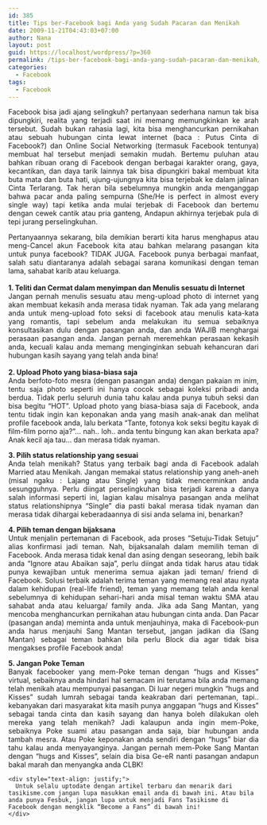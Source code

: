```yaml
---
id: 385
title: Tips ber-Facebook bagi Anda yang Sudah Pacaran dan Menikah
date: 2009-11-21T04:43:03+07:00
author: Nana
layout: post
guid: https://localhost/wordpress/?p=360
permalink: /tips-ber-facebook-bagi-anda-yang-sudah-pacaran-dan-menikah/
categories:
  - Facebook
tags:
  - Facebook
---
```

<div style="text-align: justify;">
  <p>
    Facebook bisa jadi ajang selingkuh? pertanyaan sederhana namun tak bisa dipungkiri, realita yang terjadi saat ini memang memungkinkan ke arah tersebut. Sudah bukan rahasia lagi, kita bisa menghancurkan pernikahan atau sebuah hubungan cinta lewat internet (baca : Putus Cinta di Facebook?) dan Online Social Networking (termasuk Facebook tentunya) membuat hal tersebut menjadi semakin mudah. Bertemu puluhan atau bahkan ribuan orang di Facebook dengan berbagai karakter orang, gaya, kecantikan, dan daya tarik lainnya tak bisa dipungkiri bakal membuat kita buta mata dan buta hati, ujung-ujungnya kita bisa terjebak ke dalam jalinan Cinta Terlarang. Tak heran bila sebelumnya mungkin anda menganggap bahwa pacar anda paling sempurna (She/He is perfect in almost every single way) tapi ketika anda mulai terjebak di Facebook dan bertemu dengan cewek cantik atau pria ganteng, Andapun akhirnya terjebak pula di tepi jurang perselingkuhan.
  </p>
  
  <p>
    Pertanyaannya sekarang, bila demikian berarti kita harus menghapus atau meng-Cancel akun Facebook kita atau bahkan melarang pasangan kita untuk punya facebook? TIDAK JUGA. Facebook punya berbagai manfaat, salah satu diantaranya adalah sebagai sarana komunikasi dengan teman lama, sahabat karib atau keluarga. <br /><strong><br />1. Teliti dan Cermat dalam menyimpan dan Menulis sesuatu di Internet</strong><br />Jangan pernah menulis sesuatu atau meng-upload photo di internet yang akan membuat kekasih anda merasa tidak nyaman. Tak ada yang melarang anda untuk meng-upload foto seksi di facebook atau menulis kata-kata yang romantis, tapi sebelum anda melakukan itu semua sebaiknya konsultasikan dulu dengan pasangan anda, dan anda WAJIB menghargai perasaan pasangan anda. Jangan pernah meremehkan perasaan kekasih anda, kecuali kalau anda memang menginginkan sebuah kehancuran dari hubungan kasih sayang yang telah anda bina! <br /><strong><br />2. Upload Photo yang biasa-biasa saja</strong><br />Anda berfoto-foto mesra (dengan pasangan anda) dengan pakaian m inim, tentu saja photo seperti ini hanya cocok sebagai koleksi pribadi anda berdua. Tidak perlu seluruh dunia tahu kalau anda punya tubuh seksi dan bisa begitu “HOT”. Upload photo yang biasa-biasa saja di Facebook, anda tentu tidak ingin kan keponakan anda yang masih anak-anak dan melihat profile facebook anda, lalu berkata “Tante, fotonya kok seksi begitu kayak di film-film porno aja?”… nah.. loh.. anda tentu bingung kan akan berkata apa? Anak kecil aja tau… dan merasa tidak nyaman.
  </p>
  
  <p>
    <strong>3. Pilih status relationship yang sesuai</strong><br />Anda telah menikah? Status yang terbaik bagi anda di Facebook adalah Married atau Menikah. Jangan memakai status relationship yang aneh-aneh (misal ngaku : Lajang atau Single) yang tidak mencerminkan anda sesungguhnya. Perlu diingat perselingkuhan bisa terjadi karena a danya salah informasi seperti ini, lagian kalau misalnya pasangan anda melihat status relationshipnya “Single” dia pasti bakal merasa tidak nyaman dan merasa tidak dihargai keberadaannya di sisi anda selama ini, benarkan?
  </p>
  
  <p>
    <strong>4. Pilih teman dengan bijaksana</strong><br />Untuk menjalin pertemanan di Facebook, ada proses “Setuju-Tidak Setuju” alias konfirmasi jadi teman. Nah, bijaksanalah dalam memilih teman di Facebook. Anda merasa tidak kenal dan asing dengan seseorang, lebih baik anda “Ignore atau Abaikan saja”, perlu diingat anda tidak harus atau tidak punya kewajiban untuk menerima semua ajakan jadi teman/ friend di Facebook. Solusi terbaik adalah terima teman yang memang real atau nyata dalam kehidupan (real-life friend), teman yang memang telah anda kenal sebelumnya di kehidupan sehari-hari anda misal teman waktu SMA atau sahabat anda atau keluarga/ family anda. Jika ada Sang Mantan, yang mencoba menghancurkan pernikahan atau hubungan cinta anda. Dan Pacar (pasangan anda) meminta anda untuk menjauhinya, maka di Facebook-pun anda harus menjauhi Sang Mantan tersebut, jangan jadikan dia (Sang Mantan) sebagai teman bahkan bila perlu Block dia agar tidak bisa mengakses profile Facebook anda!
  </p>
  
  <p>
    <strong>5. Jangan Poke Teman</strong><br />Banyak facebooker yang mem-Poke teman dengan “hugs and Kisses” virtual, sebaiknya anda hindari hal semacam ini terutama bila anda memang telah menikah atau mempunyai pasangan. Di luar negeri mungkin “hugs and Kisses” sudah lumrah sebagai tanda keakraban dari pertemanan, tapi.. kebanyakan dari masyarakat kita masih punya anggapan “hugs and Kisses” sebagai tanda cinta dan kasih sayang dan hanya boleh dilakukan oleh mereka yang telah menikah? Jadi kalaupun anda ingin mem-Poke, sebaiknya Poke suami atau pasangan anda saja, biar hubungan anda tambah mesra. Atau Poke keponakan anda sendiri dengan “hugs” biar dia tahu kalau anda menyayanginya. Jangan pernah mem-Poke Sang Mantan dengan “hugs and Kisses”, selain dia bisa Ge-eR nanti pasangan andapun bakal marah dan menyangka anda CLBK!</div> 
    
    <div style="text-align: justify;">
      Untuk selalu uptodate dengan artikel terbaru dan menarik dari tasikisme.com jangan lupa masukkan email anda di bawah ini. Atau bila anda punya Fesbuk, jangan lupa untuk menjadi Fans Tasikisme di Facebook dengan mengklik “Become a Fans” di bawah ini!
    </div>